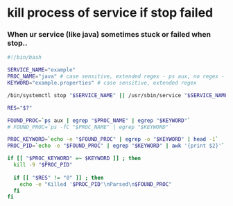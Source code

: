 # kill process of service if stop failed

### When ur service (like java) sometimes stuck or failed when stop..

```bash
#!/bin/bash

SERVICE_NAME="example"
PROC_NAME="java" # case sensitive, extended regex - ps aux, no regex - ps -fC
KEYWORD="example.properties" # case sensitive, extended regex

/bin/systemctl stop "$SERVICE_NAME" || /usr/sbin/service "$SERVICE_NAME" stop

RES="$?"

FOUND_PROC=`ps aux | egrep "$PROC_NAME" | egrep "$KEYWORD"`
# FOUND_PROC=`ps -fC "$PROC_NAME" | egrep "$KEYWORD"`

PROC_KEYWORD=`echo -e "$FOUND_PROC" | egrep -o "$KEYWORD" | head -1`
PROC_PID=`echo -e "$FOUND_PROC" | egrep "$KEYWORD" | awk '{print $2}'`

if [[ "$PROC_KEYWORD" =~ $KEYWORD ]] ; then
  kill -9 "$PROC_PID"
  
  if [[ "$RES" != "0" ]] ; then
    echo -e "Killed '$PROC_PID'\nParsed\n$FOUND_PROC"
  fi
fi
```
